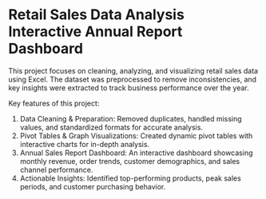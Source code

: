 # Retail Sales Data Analysis Interactive Annual Report Dashboard
This project focuses on cleaning, analyzing, and visualizing retail sales data using Excel. The dataset was preprocessed to remove inconsistencies, and key insights were extracted to track business performance over the year.

Key features of this project:
1. Data Cleaning & Preparation: Removed duplicates, handled missing values, and standardized formats for accurate analysis.
2. Pivot Tables & Graph Visualizations: Created dynamic pivot tables with interactive charts for in-depth analysis.
3. Annual Sales Report Dashboard: An interactive dashboard showcasing monthly revenue, order trends, customer demographics, and sales channel performance.
4. Actionable Insights: Identified top-performing products, peak sales periods, and customer purchasing behavior.
